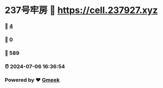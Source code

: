# 237号牢房 :link: https://cell.237927.xyz 
### :page_facing_up: [4](https://cell.237927.xyz/tag.html) 
### :speech_balloon: 0 
### :hibiscus: 589 
### :alarm_clock: 2024-07-06 16:36:54 
### Powered by :heart: [Gmeek](https://github.com/Meekdai/Gmeek)
